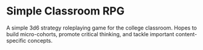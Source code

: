 # Simple Classroom RPG
A simple 3d6 strategy roleplaying game for the college classroom. Hopes to build micro-cohorts, promote critical thinking, and tackle important content-specific concepts. 
